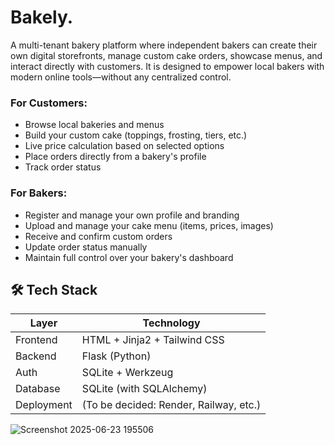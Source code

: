 # Bakely.
A multi-tenant bakery platform where independent bakers can create their own digital storefronts, manage custom cake orders, showcase menus, and interact directly with customers. It is designed to empower local bakers with modern online tools—without any centralized control.

###  For Customers:
- Browse local bakeries and menus
- Build your custom cake (toppings, frosting, tiers, etc.)
- Live price calculation based on selected options
- Place orders directly from a bakery's profile
- Track order status

###  For Bakers:
- Register and manage your own profile and branding
- Upload and manage your cake menu (items, prices, images)
- Receive and confirm custom orders
- Update order status manually
- Maintain full control over your bakery's dashboard

## 🛠 Tech Stack

| Layer       | Technology                          |
|------------|--------------------------------------|
| Frontend    | HTML + Jinja2 + Tailwind CSS     |
| Backend     | Flask (Python)                      |
| Auth        | SQLite + Werkzeug  |
| Database    | SQLite (with SQLAlchemy)  |
| Deployment  | (To be decided: Render, Railway, etc.) |



![Screenshot 2025-06-23 195506](https://github.com/user-attachments/assets/4714ffa7-da42-40c7-a5f3-5e7a15da1a66)

